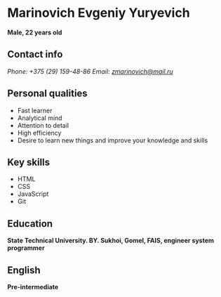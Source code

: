 # Marinovich Evgeniy Yuryevich
**Male, 22 years old**

## Contact info
*Phone: +375 (29) 159-48-86* 
*Email: zmarinovich@mail.ru* 

## Personal qualities
* Fast learner
* Analytical mind
* Attention to detail
* High efficiency
* Desire to learn new things and improve your knowledge and skills

## Key skills
* HTML
* CSS
* JavaScript
* Git

## Education
**State Technical University. BY. Sukhoi, Gomel, FAIS, engineer system programmer**

## English
**Pre-intermediate**
